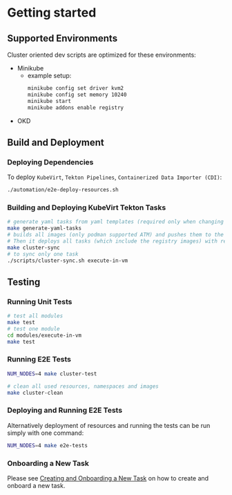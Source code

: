 # Getting started

## Supported Environments

Cluster oriented dev scripts are optimized for these environments:

- Minikube
    - example setup:
      ```bash
      minikube config set driver kvm2
      minikube config set memory 10240
      minikube start
      minikube addons enable registry
      ```
- OKD

## Build and Deployment

### Deploying Dependencies

To deploy `KubeVirt`, `Tekton Pipelines`, `Containerized Data Importer (CDI)`:

```bash
./automation/e2e-deploy-resources.sh
```

### Building and Deploying KubeVirt Tekton Tasks
```bash
# generate yaml tasks from yaml templates (required only when changing the templates)
make generate-yaml-tasks
# builds all images (only podman supported ATM) and pushes them to the cluster registry.
# Then it deploys all tasks (which include the registry images) with required RBAC.
make cluster-sync
# to sync only one task
./scripts/cluster-sync.sh execute-in-vm
```

## Testing

### Running Unit Tests
```bash
# test all modules
make test
# test one module
cd modules/execute-in-vm
make test
```

### Running E2E Tests
```bash
NUM_NODES=4 make cluster-test

# clean all used resources, namespaces and images
make cluster-clean
```

### Deploying and Running E2E Tests
Alternatively deployment of resources and running the tests can be run simply with one command:

```bash
NUM_NODES=4 make e2e-tests
```

### Onboarding a New Task

Please see [Creating and Onboarding a New Task](onboarding-new-task.md) on how to create and onboard a new task.
